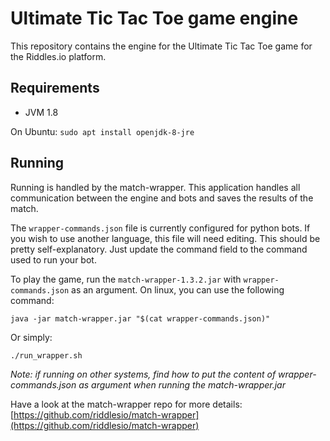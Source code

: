 # Ultimate Tic Tac Toe game engine
This repository contains the engine for the Ultimate Tic Tac Toe game for the Riddles.io platform.

## Requirements

- JVM 1.8

On Ubuntu: `sudo apt install openjdk-8-jre`

## Running

Running is handled by the match-wrapper. This application handles all communication between the engine and bots and saves the results of the match.

The `wrapper-commands.json` file is currently configured for python bots. If you wish to use another language, this file will need editing. This should be pretty self-explanatory. Just update the command field to the command used to run your bot.

To play the game, run the `match-wrapper-1.3.2.jar` with `wrapper-commands.json` as an argument. On linux, you can use the following command:
```
java -jar match-wrapper.jar "$(cat wrapper-commands.json)"
```

Or simply:
```
./run_wrapper.sh
```

*Note: if running on other systems, find how to put the content of wrapper-commands.json as argument when running the match-wrapper.jar*

Have a look at the match-wrapper repo for more details:
[https://github.com/riddlesio/match-wrapper](https://github.com/riddlesio/match-wrapper)
